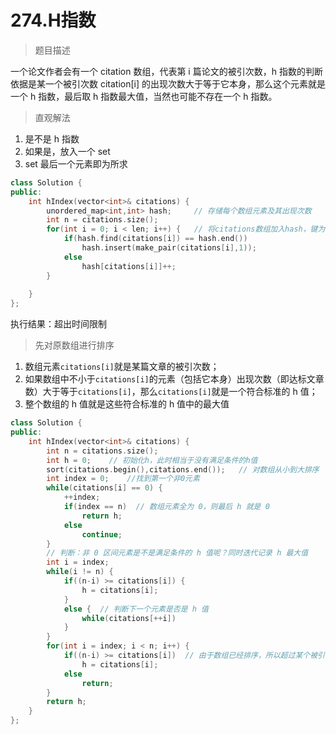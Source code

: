 # 274.H指数

> 题目描述

一个论文作者会有一个 citation 数组，代表第 i 篇论文的被引次数，h 指数的判断依据是某一个被引次数 citation[i] 的出现次数大于等于它本身，那么这个元素就是一个 h 指数，最后取 h 指数最大值，当然也可能不存在一个 h 指数。



> 直观解法

1. 是不是 h 指数
2. 如果是，放入一个 set
3. set 最后一个元素即为所求



```c++
class Solution {
public:
    int hIndex(vector<int>& citations) {
		unordered_map<int,int> hash;     // 存储每个数组元素及其出现次数
        int n = citations.size();
        for(int i = 0; i < len; i++) {   // 将citations数组加入hash，键为某个被引次数，值为出现次数
            if(hash.find(citations[i]) == hash.end())
                hash.insert(make_pair(citations[i],1));
            else
                hash[citations[i]]++;
        }
        
    }
};
```

执行结果：超出时间限制



> 先对原数组进行排序

1. 数组元素`citations[i]`就是某篇文章的被引次数；
2. 如果数组中不小于`citations[i]`的元素（包括它本身）出现次数（即达标文章数）大于等于`citations[i]`，那么`citations[i]`就是一个符合标准的 h 值；
3. 整个数组的 h 值就是这些符合标准的 h 值中的最大值



```c++
class Solution {
public:
    int hIndex(vector<int>& citations) {
        int n = citations.size();
		int h = 0;    // 初始化h，此时相当于没有满足条件的h值
        sort(citations.begin(),citations.end());   // 对数组从小到大排序
        int index = 0;    //找到第一个非0元素
        while(citations[i] == 0) {
            ++index;
            if(index == n)  // 数组元素全为 0，则最后 h 就是 0
                return h;
            else
                continue;
        }
        // 判断：非 0 区间元素是不是满足条件的 h 值呢？同时迭代记录 h 最大值
        int i = index;
        while(i != n) {
            if((n-i) >= citations[i]) {
                h = citations[i];
            }
            else {  // 判断下一个元素是否是 h 值
                while(citations[++i])
            }
        }
        for(int i = index; i < n; i++) {
            if((n-i) >= citations[i])  // 由于数组已经排序，所以超过某个被引次数的出现次数是 n-i
                h = citations[i];
            else
                return;
        }
        return h;
    }
};
```